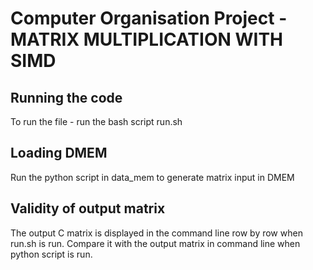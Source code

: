 # Computer Organisation Project - MATRIX MULTIPLICATION WITH SIMD
## Running the code
To run the file - run the bash script run.sh
## Loading DMEM 
Run the python script in data_mem to generate matrix input in DMEM
## Validity of output matrix
The output C matrix is displayed in the command line row by row when run.sh is run. Compare it with the output matrix in command line when python script is run.
